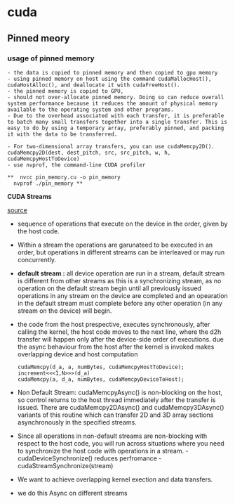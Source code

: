 # cuda

## Pinned meory
### usage of pinned memory
    - the data is copied to pinned memory and then copied to gpu memory
    - using pinned memory on host using the command cudaMallocHost(),  cudaHostAlloc(), and deallocate it with cudaFreeHost(). 
    - the pinned memory is copied to GPU, 
    - should not over-allocate pinned memory. Doing so can reduce overall system performance because it reduces the amount of physical memory available to the operating system and other programs.
    - Due to the overhead associated with each transfer, it is preferable to batch many small transfers together into a single transfer. This is easy to do by using a temporary array, preferably pinned, and packing it with the data to be transferred.

    - For two-dimensional array transfers, you can use cudaMemcpy2D(). cudaMemcpy2D(dest, dest_pitch, src, src_pitch, w, h, cudaMemcpyHostToDevice)
    - use nvprof, the command-line CUDA profiler
    
    **  nvcc pin_memory.cu -o pin_memory
      nvprof ./pin_memory **

**CUDA Streams**

[source](https://developer.nvidia.com/blog/how-overlap-data-transfers-cuda-cc/)

*   sequence of operations that execute on the device in the order, given by the host code.
*   Within a stream the operations are garunateed to be executed in an order, but operations in different streams can be interleaved or may run concurrently.
*   **default stream :** all device operation are run in a stream, default stream is different from other streams as this is a synchronizing stream, as no operation on the default stream begin until all previously issued operations in any stream on the device are completed and an opearation in the default stream must complete before any other operation (in any stream on the device) will begin.

* the code from the host prespective, executes synchronously, after calling the kernel, the host code moves to the next line, where the d2h transfer will happen only after the device-side order of executions. due the async behaviour from the host after the kernel is invoked makes overlapping device and host computation

    ```
    cudaMemcpy(d_a, a, numBytes, cudaMemcpyHostToDevice);
    increment<<<1,N>>>(d_a)
    cudaMemcpy(a, d_a, numBytes, cudaMemcpyDeviceToHost);
    ```

*   Non Default Stream:  cudaMemcpyAsync() is non-blocking on the host, so control returns to the host thread immediately after the transfer is issued. There are cudaMemcpy2DAsync() and cudaMemcpy3DAsync() variants of this routine which can transfer 2D and 3D array sections asynchronously in the specified streams.

*   Since all operations in non-default streams are non-blocking with respect to the host code, you will run across situations where you need to synchronize the host code with operations in a stream.
        - cudaDeviceSynchronize() reduces perfromance
        - cudaStreamSynchronize(stream)

*   We want to achieve overlapping kernel exection and data transfers.

*   we do this Async on different streams









